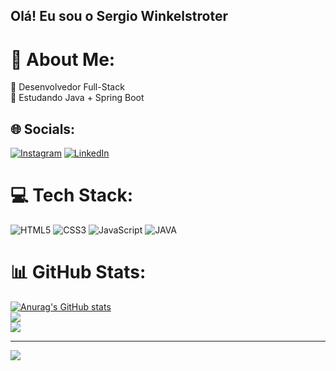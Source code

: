 ## Olá! Eu sou o Sergio Winkelstroter

# 💫 About Me:
🔭 Desenvolvedor Full-Stack<br>🌱 Estudando Java + Spring Boot<br>


## 🌐 Socials:
[![Instagram](https://img.shields.io/badge/Instagram-%23E4405F.svg?logo=Instagram&logoColor=white)](https://instagram.com/winkelstrotersergio) [![LinkedIn](https://img.shields.io/badge/LinkedIn-%230077B5.svg?logo=linkedin&logoColor=white)](https://linkedin.com/in/sergio-winkelstroter) 

# 💻 Tech Stack:
![HTML5](https://img.shields.io/badge/html5-%23E34F26.svg?style=for-the-badge&logo=html5&logoColor=white) ![CSS3](https://img.shields.io/badge/css3-%231572B6.svg?style=for-the-badge&logo=css3&logoColor=white) ![JavaScript](https://img.shields.io/badge/javascript-%23323330.svg?style=for-the-badge&logo=javascript&logoColor=%23F7DF1E) ![JAVA](https://img.shields.io/badge/java-%23323330.svg?style=for-the-badge&logo=java&logoColor=%23F7DF1E) 
# 📊 GitHub Stats:
[![Anurag's GitHub stats](https://github-readme-stats.vercel.app/api?username=sergiowinkelstroter)](https://github.com/sergiowinkelstrotergithub-readme-stats)<br/>
![](https://github-readme-streak-stats.herokuapp.com/?user=sergiowinkelstroter&theme=dark&hide_border=false)<br/>
![](https://github-readme-stats.vercel.app/api/top-langs/?username=sergiowinkelstroter&theme=dark&hide_border=false&include_all_commits=false&count_private=false&layout=compact)

---
[![](https://visitcount.itsvg.in/api?id=sergiowinkelstroter&icon=0&color=0)](https://visitcount.itsvg.in)

<!-- Proudly created with GPRM ( https://gprm.itsvg.in ) -->
  
